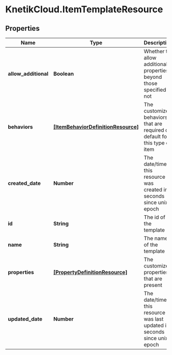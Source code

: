 # KnetikCloud.ItemTemplateResource

## Properties
Name | Type | Description | Notes
------------ | ------------- | ------------- | -------------
**allow_additional** | **Boolean** | Whether to allow additional properties beyond those specified or not | [optional] 
**behaviors** | [**[ItemBehaviorDefinitionResource]**](ItemBehaviorDefinitionResource.md) | The customized behaviors that are required or default for this type of item | [optional] 
**created_date** | **Number** | The date/time this resource was created in seconds since unix epoch | [optional] 
**id** | **String** | The id of the template | [optional] 
**name** | **String** | The name of the template | 
**properties** | [**[PropertyDefinitionResource]**](PropertyDefinitionResource.md) | The customized properties that are present | [optional] 
**updated_date** | **Number** | The date/time this resource was last updated in seconds since unix epoch | [optional] 


